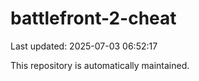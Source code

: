 # battlefront-2-cheat

Last updated: 2025-07-03 06:52:17

This repository is automatically maintained.
